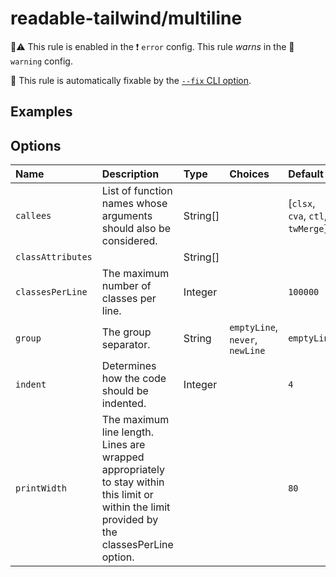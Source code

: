 # readable-tailwind/multiline

💼⚠️ This rule is enabled in the ❗ `error` config. This rule _warns_ in the 🚸 `warning` config.

🔧 This rule is automatically fixable by the [`--fix` CLI option](https://eslint.org/docs/latest/user-guide/command-line-interface#--fix).

<!-- end auto-generated rule header -->

## Examples

## Options

<!-- begin auto-generated rule options list -->

| Name              | Description                                                                                                                                   | Type     | Choices                         | Default                           |
| :---------------- | :-------------------------------------------------------------------------------------------------------------------------------------------- | :------- | :------------------------------ | :-------------------------------- |
| `callees`         | List of function names whose arguments should also be considered.                                                                             | String[] |                                 | [`clsx`, `cva`, `ctl`, `twMerge`] |
| `classAttributes` |                                                                                                                                               | String[] |                                 |                                   |
| `classesPerLine`  | The maximum number of classes per line.                                                                                                       | Integer  |                                 | `100000`                          |
| `group`           | The group separator.                                                                                                                          | String   | `emptyLine`, `never`, `newLine` | `emptyLine`                       |
| `indent`          | Determines how the code should be indented.                                                                                                   | Integer  |                                 | `4`                               |
| `printWidth`      | The maximum line length. Lines are wrapped appropriately to stay within this limit or within the limit provided by the classesPerLine option. |          |                                 | `80`                              |

<!-- end auto-generated rule options list -->
